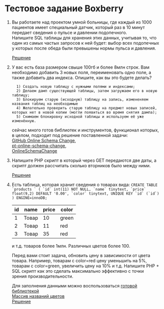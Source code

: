 # Тестовое задание Boxberry

1. Вы работаете над проектом умной больницы, где каждый из 1000 пациентов имеет специальный датчик, который раз в 10 минут передает сведения о пульсе и давлении подопечного.  
   Напишите SQL таблицы для хранения этих данных, учитывая то, что один из самых частых запросов к ней будет: выбор всех подопечных у которых после обеда были превышены нормы пульса и давления.

   [Решение](https://github.com/shurinm/Boxberry/blob/master/tasks/PatientsCheck/PatientsCheck.php)


2. У вас есть база размером свыше 100гб и более 8млн строк. Вам необходимо добавить 3 новых поля, переименовать одно поле, а также добавить два индекса. Опишите, как вы это будете делать?

         1) Создать новую таблицу с нужными полями и индексами;
         2) Делаем дамп существующей таблицы, затем загружаем его в новую таблицу;
         3) Блокируем старую (исходную) таблицу на запись, измененяем названия таблиц на необходимые
         4) Желательно проверить старую таблицу на предмет новых записей, которых нет в новой копии (могли появиться во время снятия дампа);
         5) Снимаем блокировку исходной таблицы и используем её уже изменённую.

   сейчас много готов библиотек и инструментов, функционал которых, в целом, подходит под решение поставленной задачи:  
   [GitHub Online Schema Change](https://github.com/github/gh-ost),  
   [pt-online-schema-change](https://www.percona.com/doc/percona-toolkit/2.2/pt-online-schema-change.html),  
   [OnlineSchemaChange](https://github.com/facebookincubator/OnlineSchemaChange)


3. Напишите PHP скрипт в который через GET передаются две даты, а скрипт должен рассчитать сколько вторников было между ними.

   [Решение](https://github.com/shurinm/Boxberry/blob/master/tasks/CountTuesdays/%D0%A1ountTuesdays.php)


4. Есть таблица, которая хранит сведения о товарах вида:
   ``
   CREATE TABLE `products ` (
     `id` int(11) NOT NULL,
     `name` tinytext,
     `price` float(9,2) DEFAULT '0.00',
     `color` tinytext,
     UNIQUE KEY `id` (`id`)
   ) ENGINE=innoDB;
   ``

   | id  | name  | price | color |
   | --- | ----- | ----- | ----- |
   | 1   | Товар | 10    | green |
   | 2   | Товар | 11    | red   |
   | 3   | Товар | 35    | red   |

   и т.д. товаров более 1млн. Различных цветов более 100.

   Перед вами стоит задача, обновить цену в зависимости от цвета товара. Например, товарам с color=red цену уменьшить на 5%, товарам с color=green, увеличить цену на 10% и т.д.
   Напишите PHP + SQL скрипт как это сделать максимально эффективно с точки зрения производительности.

   Для заполнения данными можно воспользоваться [готовой библиотекой](https://github.com/fzaninotto/Faker)  
   [Массив названий цветов](https://gist.github.com/slikts/cfa5bb0ad340b6e01dd711f20a419aec)  
   [Решение](https://github.com/shurinm/Boxberry/blob/main/tasks/ChangePrice/ChangePrice.php)
